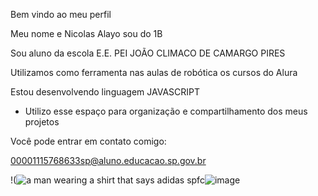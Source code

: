 Bem vindo ao meu perfil

Meu nome e Nicolas Alayo sou do 1B

Sou aluno da escola E.E. PEI JOÃO CLIMACO DE CAMARGO PIRES

Utilizamos como ferramenta nas aulas de robótica os cursos do Alura

Estou desenvolvendo linguagem JAVASCRIPT 

* Utilizo esse espaço para organização e compartilhamento dos meus projetos

Você pode entrar em contato comigo:

00001115768633sp@aluno.educacao.sp.gov.br

!(<img src="https://media1.tenor.com/m/rkYIU1sIdNkAAAAC/profeta-spfc.gif" alt="a man wearing a shirt that says adidas spfc"/>![image](https://github.com/user-attachments/assets/9e272bb6-80ee-4ed6-9518-7d9bb24085d1)
